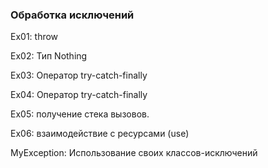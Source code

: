 <H3>Обработка исключений</H3>

Ex01: throw

Ex02: Тип Nothing

Ex03: Оператор try-catch-finally

Ex04: Оператор try-catch-finally

Ex05: получение стека вызовов.

Ex06: взаимодействие с ресурсами (use)

MyException: Использование своих классов-исключений